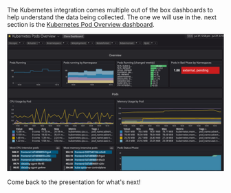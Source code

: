 The Kubernetes integration comes multiple out of the box dashboards to help understand the data being collected. The one we will use in the. next section is the [Kubernetes Pod Overview dashboard](https://app.datadoghq.com/screen/integration/30322).

![Screenshot of Kubernetes Dashboard](./assets/k8sdashboard.png)

Come back to the presentation for what's next!